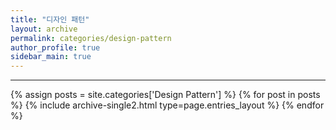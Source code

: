 ```yaml
---
title: "디자인 패턴"
layout: archive
permalink: categories/design-pattern
author_profile: true
sidebar_main: true
---
```


<!-- 공백이 포함되어 있는 카테고리 이름의 경우 site.categories['a b c'] 이런식으로! -->

***

{% assign posts = site.categories['Design Pattern'] %}
{% for post in posts %} {% include archive-single2.html type=page.entries_layout %} {% endfor %}
